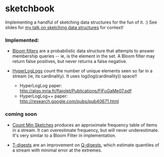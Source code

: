 # sketchbook

Implementing a handful of sketching data structures for the fun of it. :)
See slides for [my talk on sketching data structures](https://speakerdeck.com/kiran/velocity-london-2017-a-tour-of-sketching-data-structures) for context!

### Implemented:

- [Bloom filters](https://en.wikipedia.org/wiki/Bloom_filter) are a probabilistic data structure that attempts to answer membership queries --
ie, is the element in the set. A Bloom filter may return false positives, but never returns a false
negative.

- [HyperLogLogs](https://en.wikipedia.org/wiki/HyperLogLog) count the number of unique elements seen so far in a stream (ie, its cardinality). It uses log(log(cardinality)) space!!
	- HyperLogLog paper: http://algo.inria.fr/flajolet/Publications/FlFuGaMe07.pdf
	- HyperLogLog++ paper: http://research.google.com/pubs/pub40671.html

### coming soon

- [Count Min Sketches](https://en.wikipedia.org/wiki/Count%E2%80%93min_sketch) produces an approximate frequency table of items in a stream. It can overestimate frequency, but will never underestimate. It's very similar to a Bloom Filter in implementation.

- [T-digests](https://github.com/tdunning/t-digest) are an improvement on [Q-digests](https://dl.acm.org/citation.cfm?id=1031495.1031524&coll=DL&dl=GUIDE), which estimate quantiles of a stream with minimal error at the extremes.